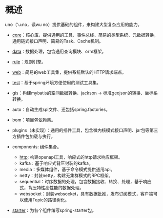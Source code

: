 

# 概述

uno（'u:no，读wu no）提供基础的组件，来构建大型复杂应用的能力。

- <a href="./docs/core.md">core</a>：核心库，提供通用的工具、事件总线、简易的类型系统、元数据转换，通用链式接口声明、简易的Task、Cache机制。
- <a href="./docs/data.md">data</a>：数据处理，包含通用查询模块、orm框架。
- <a href="./docs/rule.md">rule</a>：规则引擎。
- <a href="./docs/web.md">web</a>：简易的web工具集，提供系统默认的HTTP请求端点。
- <a href="./docs/test.md">test</a>：基于spring环境方便使用的测试工具集。
- gis：构建mybatis的空间数据转换、jackson -> 标准geojson的转换、坐标系转换。
- auto：自动生成spi文件、还包括spring.factories。
- bom：项目包依赖集。
- plugins（未实现）：通用的插件工具，包含微内核模式接口声明、jar包等第三方插件包加载与执行。
- components: 组件集合。
    - <a href="./docs/components/http.md">http</a>: 构建openapi工具，响应式的http请求响应框架。
    - kafka：基于响应式背压封装的kafka。
    - media：多媒体组件，基于命令模式提供通用api。
    - netty：封装netty，构建无集群模式的RPC框架。
    - sequential：时序数据的处理，包含数据接收、转换、处理，基于响应式，背压特性高性能的数据处理。
    - websocket：封装websocket，具有数据批推，发布订阅模式，客户端可以使用Topic的路径树化。

- <a href="./docs/starter.md">starter</a>：为各个组件编写spring-starter包。



